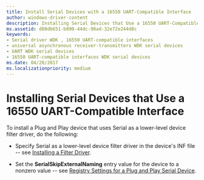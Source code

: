 ```yaml
---
title: Install Serial Devices with a 16550 UART-Compatible Interface
author: windows-driver-content
description: Installing Serial Devices that Use a 16550 UART-Compatible Interface
ms.assetid: d80db651-b890-44dc-98ad-32e72e244d8c
keywords:
- Serial driver WDK , 16550 UART-compatible interfaces
- universal asynchronous receiver-transmitters WDK serial devices
- UART WDK serial devices
- 16550 UART-compatible interfaces WDK serial devices
ms.date: 04/20/2017
ms.localizationpriority: medium
---
```


# Installing Serial Devices that Use a 16550 UART-Compatible Interface





To install a Plug and Play device that uses Serial as a lower-level device filter driver, do the following:

-   Specify Serial as a lower-level device filter driver in the device's INF file -- see [Installing a Filter Driver](https://msdn.microsoft.com/library/windows/hardware/ff547595).

-   Set the **SerialSkipExternalNaming** entry value for the device to a nonzero value -- see [Registry Settings for a Plug and Play Serial Device](registry-settings-for-a-plug-and-play-serial-device.md).

 

 




